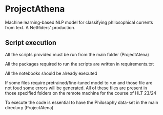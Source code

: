 # ProjectAthena
Machine learning-based NLP model for classifying philosophical currents from text. A NetRiders' production.

## Script execution
All the scripts provided must be run from the main folder (ProjectAtena)

All the packages required to run the scripts are written in requirements.txt

All the notebooks should be already executed

If some files require pretrained/fine-tuned model to run and those file are not foud some errors will be generated. All of these files are present in those specified folders on the remote machine for the course of HLT 23/24

To execute the code is essential to have the Philosophy data-set in the main directory (ProjectAtena)
